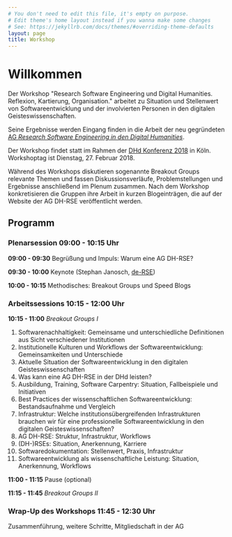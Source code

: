 ```yaml
---
# You don't need to edit this file, it's empty on purpose.
# Edit theme's home layout instead if you wanna make some changes
# See: https://jekyllrb.com/docs/themes/#overriding-theme-defaults
layout: page
title: Workshop
---
```


# Willkommen

Der Workshop "Research Software Engineering und Digital Humanities. Reflexion, Kartierung, Organisation."
arbeitet zu Situation und Stellenwert von Softwareentwicklung und der involvierten
Personen in den digitalen Geisteswissenschaften.

Seine Ergebnisse werden Eingang finden in die Arbeit der neu gegründeten
[AG *Research Software Engineering in den Digital Humanities*](http://dig-hum.de/ag-research-software-engineering-den-digital-humanities).

Der Workshop findet statt im Rahmen der [DHd Konferenz 2018](http://dhd2018.uni-koeln.de/)
in Köln. Workshoptag ist Dienstag, 27. Februar 2018.

Während des Workshops diskutieren sogenannte Breakout Groups relevante Themen
und fassen Diskussionsverläufe, Problemstellungen und Ergebnisse anschließend
im Plenum zusammen. Nach dem Workshop konkretisieren die Gruppen ihre Arbeit in
kurzen Blogeinträgen, die auf der Website der AG DH-RSE veröffentlicht werden.

## Programm

### Plenarsession 09:00 - 10:15 Uhr

**09:00 - 09:30** Begrüßung und Impuls: Warum eine AG DH-RSE?

**09:30 - 10:00** Keynote (Stephan Janosch, [de-RSE](http://www.de-rse.org))

**10:00 - 10:15** Methodisches: Breakout Groups und Speed Blogs

### Arbeitssessions 10:15 - 12:00 Uhr

**10:15 - 11:00** _Breakout Groups I_

1. Softwarenachhaltigkeit: Gemeinsame und unterschiedliche Definitionen aus Sicht verschiedener Institutionen
2. Institutionelle Kulturen und Workflows der Softwareentwicklung: Gemeinsamkeiten und Unterschiede
3. Aktuelle Situation der Softwareentwicklung in den digitalen Geisteswissenschaften
4. Was kann eine AG DH-RSE in der DHd leisten?
5. Ausbildung, Training, Software Carpentry: Situation, Fallbeispiele und Initiativen
6. Best Practices der wissenschaftlichen Softwareentwicklung: Bestandsaufnahme und Vergleich
7. Infrastruktur: Welche institutionsübergreifenden Infrastrukturen brauchen wir für eine professionelle Softwareentwicklung in den digitalen Geisteswissenschaften?
8. AG DH-RSE: Struktur, Infrastruktur, Workflows
9. (DH-)RSEs: Situation, Anerkennung, Karriere
10. Softwaredokumentation: Stellenwert, Praxis, Infrastruktur
11. Softwareentwicklung als wissenschaftliche Leistung: Situation, Anerkennung, Workflows

**11:00 - 11:15** Pause (optional)

**11:15 - 11:45** _Breakout Groups II_

### Wrap-Up des Workshops 11:45 - 12:30 Uhr

Zusammenführung, weitere Schritte, Mitgliedschaft in der AG
